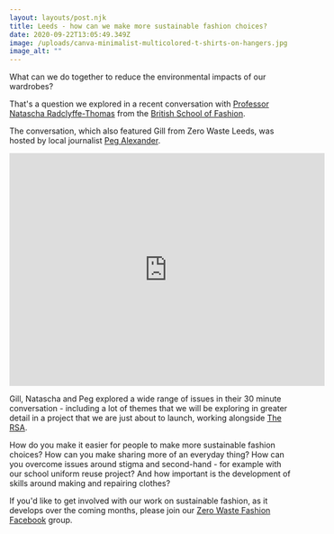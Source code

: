 ```yaml
---
layout: layouts/post.njk
title: Leeds - how can we make more sustainable fashion choices?
date: 2020-09-22T13:05:49.349Z
image: /uploads/canva-minimalist-multicolored-t-shirts-on-hangers.jpg
image_alt: ""
---
```

What can we do together to reduce the environmental impacts of our wardrobes?

That's a question we explored in a recent conversation with [Professor Natascha Radclyffe-Thomas](https://www.gculondon.ac.uk/aboutus/ourstaff/radclyffe-thomasnatascha/) from the [British School of Fashion](https://britishschooloffashion.com/).

The conversation, which also featured Gill from Zero Waste Leeds, was hosted by local journalist [Peg Alexander](https://www.pegalexander.com/).

<iframe src="https://www.facebook.com/plugins/video.php?href=https%3A%2F%2Fwww.facebook.com%2Fzerowasteleeds%2Fvideos%2F610649096283255%2F&show_text=1&width=560" width="560" height="413" style="border:none;overflow:hidden" scrolling="no" frameborder="0" allowTransparency="true" allow="encrypted-media" allowFullScreen="true"></iframe>

Gill, Natascha and Peg explored a wide range of issues in their 30 minute conversation - including a lot of themes that we will be exploring in greater detail in a project that we are just about to launch, working alongside [The RSA](https://www.thersa.org/action-and-research/rsa-projects/design/make-fashion-circular).  

How do you make it easier for people to make more sustainable fashion choices?  How can you make sharing more of an everyday thing?  How can you overcome issues around stigma and second-hand - for example with our school uniform reuse project?  And how important is the development of skills around making and repairing clothes?

If you'd like to get involved with our work on sustainable fashion, as it develops over the coming months, please join our [Zero Waste Fashion Facebook](https://www.facebook.com/groups/ZeroWasteFashionLeeds/) group.